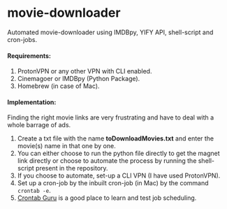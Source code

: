 # movie-downloader

Automated movie-downloader using IMDBpy, YIFY API, shell-script and cron-jobs.

#### Requirements:

1. ProtonVPN or any other VPN with CLI enabled.
2. Cinemagoer or IMDBpy (Python Package).
3. Homebrew (in case of Mac).

#### Implementation: 

Finding the right movie links are very frustrating and have to deal with a whole barrage of ads. 

1. Create a txt file with the name **toDownloadMovies.txt** and enter the movie(s) name in that one by one. 
2. You can either choose to run the python file directly to get the magnet link directly or choose to automate the process by running the shell-script present in the repository.
3. If you choose to automate, set-up a CLI VPN (I have used ProtonVPN).
4. Set up a cron-job by the inbuilt cron-job (in Mac) by the command `crontab -e`.
5. [Crontab Guru](https://crontab.guru) is a good place to learn and test job scheduling.
